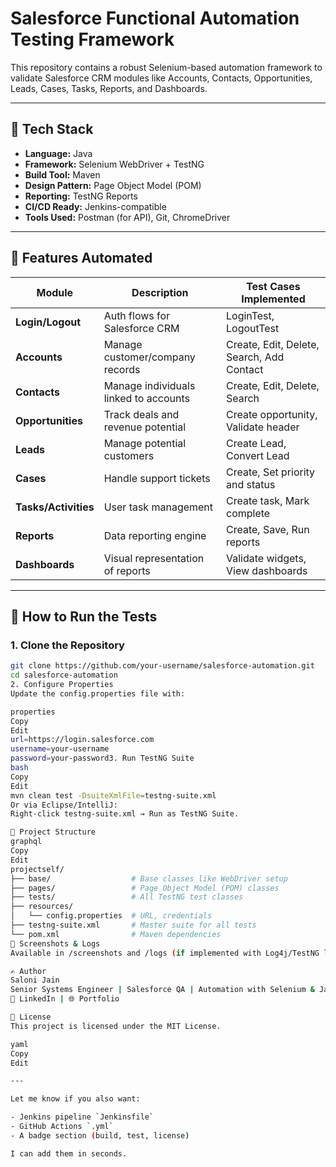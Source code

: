 # Salesforce Functional Automation Testing Framework

This repository contains a robust Selenium-based automation framework to validate Salesforce CRM modules like Accounts, Contacts, Opportunities, Leads, Cases, Tasks, Reports, and Dashboards.

---

## 🔧 Tech Stack

- **Language:** Java
- **Framework:** Selenium WebDriver + TestNG
- **Build Tool:** Maven
- **Design Pattern:** Page Object Model (POM)
- **Reporting:** TestNG Reports
- **CI/CD Ready:** Jenkins-compatible
- **Tools Used:** Postman (for API), Git, ChromeDriver

---

## 🧪 Features Automated

| Module        | Description                        | Test Cases Implemented                    |
|---------------|------------------------------------|-------------------------------------------|
| **Login/Logout**   | Auth flows for Salesforce CRM      | LoginTest, LogoutTest                     |
| **Accounts**       | Manage customer/company records    | Create, Edit, Delete, Search, Add Contact |
| **Contacts**       | Manage individuals linked to accounts | Create, Edit, Delete, Search           |
| **Opportunities**  | Track deals and revenue potential  | Create opportunity, Validate header       |
| **Leads**          | Manage potential customers         | Create Lead, Convert Lead                 |
| **Cases**          | Handle support tickets             | Create, Set priority and status           |
| **Tasks/Activities** | User task management             | Create task, Mark complete                |
| **Reports**        | Data reporting engine              | Create, Save, Run reports                 |
| **Dashboards**     | Visual representation of reports   | Validate widgets, View dashboards         |

---

## 🚀 How to Run the Tests

### 1. Clone the Repository
```bash
git clone https://github.com/your-username/salesforce-automation.git
cd salesforce-automation
2. Configure Properties
Update the config.properties file with:

properties
Copy
Edit
url=https://login.salesforce.com
username=your-username
password=your-password3. Run TestNG Suite
bash
Copy
Edit
mvn clean test -DsuiteXmlFile=testng-suite.xml
Or via Eclipse/IntelliJ:
Right-click testng-suite.xml → Run as TestNG Suite.

📁 Project Structure
graphql
Copy
Edit
projectself/
├── base/                  # Base classes like WebDriver setup
├── pages/                 # Page Object Model (POM) classes
├── tests/                 # All TestNG test classes
├── resources/
│   └── config.properties  # URL, credentials
├── testng-suite.xml       # Master suite for all tests
└── pom.xml                # Maven dependencies
📸 Screenshots & Logs
Available in /screenshots and /logs (if implemented with Log4j/TestNG listeners)

✍️ Author
Saloni Jain
Senior Systems Engineer | Salesforce QA | Automation with Selenium & Java
🔗 LinkedIn | 🌐 Portfolio

📄 License
This project is licensed under the MIT License.

yaml
Copy
Edit

---

Let me know if you also want:

- Jenkins pipeline `Jenkinsfile`
- GitHub Actions `.yml`
- A badge section (build, test, license)

I can add them in seconds.








